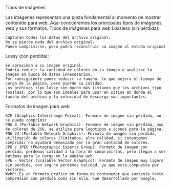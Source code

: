 Tipos de imágenes

Las imágenes representan una pieza fundamental al momento de mostrar contenido para web. Aquí conoceremos los principales tipos de imágenes web y sus formatos.
Tipos de imágenes para web
Lossless (sin pérdida):

    Capturan todos los datos del archivo original.
    No se pierde nada del archivo original.
    Puede comprimirse, pero podrá reconstruir su imagen al estado original

Lossy (con pérdida):

    Se aproximan a su imagen original.
    Podría reducir la cantidad de colores en su imagen o analizar la imagen en busca de datos innecesarios.
    Por consiguiente puede reducir su tamaño, lo que mejora el tiempo de carga de la página, pero pierde su calidad.
    Los archivos tipo lossy son mucho más livianos que los archivos tipo lossless, por lo que son ideales para usar en sitios en donde el tamaño del archivo y la velocidad de descarga son importantes.

Formatos de imagen para web

    GIF (Graphics Interchange Format): Formato de imagen sin pérdida, no se puede comprimir
    PNG 8 (Portable Network Graphics): Formato de imagen sin pérdida, uso de colores de 256, se utiliza para logotipos e iconos para la página.
    PNG 24 (Portable Network Graphics): Formato de imagen sin pérdida, utilización de colores ilimitados, alta calidad, si intentamos comprimir no ayudará demasiado por la gran cantidad de colores.
    JPG / JPEG (Photographic Experts Group): Formato de imagen con pérdida, perdemos calidad a la hora de comprimirlas, pero llegan a ser óptimas para la carga en la página web.
    SVG - Vector (Scalable Vector Graphics): Formato de imagen muy ligero sin pérdida, con svg no perdemos calidad, ya que está compuesta por vectores.
    WebP: Es un formato gráfico en forma de contenedor que sustenta tanto compresión con pérdida como sin ella. ​​Fue desarrollado por Google.
